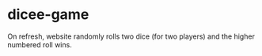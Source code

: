# dicee-game
On refresh, website randomly rolls two dice (for two players) and the higher numbered roll wins.
